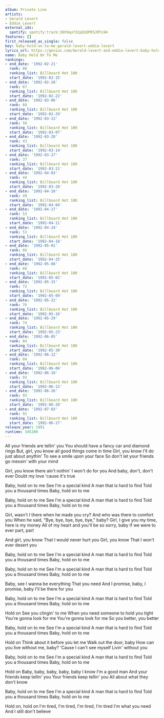 ```yaml
---
album: Private Line
artists:
- Gerald Levert
- Eddie Levert
external_ids:
  spotify: spotify:track:38V9quY32pQ1DPK5JRTs94
features: []
first_released_as_single: false
key: baby-hold-on-to-me-gerald-levert-eddie-levert
lyrics_url: https://genius.com/Gerald-levert-and-eddie-levert-baby-hold-on-to-me-feat-eddie-levert-lyrics
name: Baby Hold On To Me
rankings:
- end_date: '1992-02-21'
  rank: 88
  ranking_list: Billboard Hot 100
  start_date: '1992-02-15'
- end_date: '1992-02-28'
  rank: 67
  ranking_list: Billboard Hot 100
  start_date: '1992-02-22'
- end_date: '1992-03-06'
  rank: 60
  ranking_list: Billboard Hot 100
  start_date: '1992-02-29'
- end_date: '1992-03-13'
  rank: 50
  ranking_list: Billboard Hot 100
  start_date: '1992-03-07'
- end_date: '1992-03-20'
  rank: 43
  ranking_list: Billboard Hot 100
  start_date: '1992-03-14'
- end_date: '1992-03-27'
  rank: 37
  ranking_list: Billboard Hot 100
  start_date: '1992-03-21'
- end_date: '1992-04-03'
  rank: 44
  ranking_list: Billboard Hot 100
  start_date: '1992-03-28'
- end_date: '1992-04-10'
  rank: 49
  ranking_list: Billboard Hot 100
  start_date: '1992-04-04'
- end_date: '1992-04-17'
  rank: 53
  ranking_list: Billboard Hot 100
  start_date: '1992-04-11'
- end_date: '1992-04-24'
  rank: 53
  ranking_list: Billboard Hot 100
  start_date: '1992-04-18'
- end_date: '1992-05-01'
  rank: 66
  ranking_list: Billboard Hot 100
  start_date: '1992-04-25'
- end_date: '1992-05-08'
  rank: 68
  ranking_list: Billboard Hot 100
  start_date: '1992-05-02'
- end_date: '1992-05-15'
  rank: 72
  ranking_list: Billboard Hot 100
  start_date: '1992-05-09'
- end_date: '1992-05-22'
  rank: 76
  ranking_list: Billboard Hot 100
  start_date: '1992-05-16'
- end_date: '1992-05-29'
  rank: 74
  ranking_list: Billboard Hot 100
  start_date: '1992-05-23'
- end_date: '1992-06-05'
  rank: 84
  ranking_list: Billboard Hot 100
  start_date: '1992-05-30'
- end_date: '1992-06-12'
  rank: 84
  ranking_list: Billboard Hot 100
  start_date: '1992-06-06'
- end_date: '1992-06-19'
  rank: 93
  ranking_list: Billboard Hot 100
  start_date: '1992-06-13'
- end_date: '1992-06-26'
  rank: 93
  ranking_list: Billboard Hot 100
  start_date: '1992-06-20'
- end_date: '1992-07-03'
  rank: 91
  ranking_list: Billboard Hot 100
  start_date: '1992-06-27'
release_year: 1991
runtime: 345200
---
```

All your friends are tellin' you
You should have a fancy car and diamond rings
But, girl, you know all good things come in time
Girl, you know I'll do just about anythin'
To see a smile upon your face
So don't let your friends go messin' with your mind

Girl, you know there ain't nothin'
I won't do for you
And baby, don't, don't ever
Doubt my love 'cause it's true

Baby, hold on to me
See I'm a special kind
A man that is hard to find
Told you a thousand times
Baby, hold on to me

Baby, hold on to me
See I'm a special kind
A man that is hard to find
Told you a thousand times
Baby, hold on to me

Girl, wasn't I there when he made you cry?
And who was there to comfort you
When he said, "Bye, bye, bye, bye, bye," baby?
Girl, I give you my time, here is my money
All of my heart and you'll be so sorry, baby
If we were to ever part, part

And girl, you know
That I would never hurt you
Girl, you know
That I won't ever desert you

Baby, hold on to me
See I'm a special kind
A man that is hard to find
Told you a thousand times
Baby, hold on to me

Baby, hold on to me
See I'm a special kind
A man that is hard to find
Told you a thousand times
Baby, hold on to me

Baby, see I wanna be everything
That you need
And I promise, baby, I promise, baby
I'll be there for you

Baby, hold on to me
See I'm a special kind
A man that is hard to find
Told you a thousand times
Baby, hold on to me

Hold on
See you clingin' to me
When you need someone to hold you tight
You're gonna look for me
You're gonna look for me
So you better, you better

Baby, hold on to me
See I'm a special kind
A man that is hard to find
Told you a thousand times
Baby, hold on to me

Hold on
Think about it before you let me
Walk out the door, baby
How can you live without me, baby?
'Cause I can't see myself
Livin' without you

Baby, hold on to me
See I'm a special kind
A man that is hard to find
Told you a thousand times
Baby, hold on to me

Hold on
Baby, baby, baby, baby, baby
I know I'm a good man
And your friends keep tellin' you
Your friends keep tellin' you
All about what they don't know

Baby, hold on to me
See I'm a special kind
A man that is hard to find
Told you a thousand times
Baby, hold on to me

Hold on, hold on
I'm tired, I'm tired, I'm tired, I'm tired
I'm what you need
And I still don't believe
